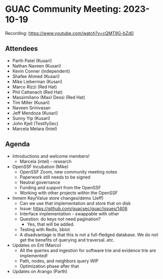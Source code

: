 # GUAC Community Meeting: 2023-10-19

Recording: https://www.youtube.com/watch?v=cQMT9G-bZd0

## Attendees

* Parth Patel (Kusari)
* Nathan Naveen (Kusari)
* Kevin Conner (independent)
* Shafee Ahmed (Kusari)
* Mike Lieberman (Kusari)
* Marco Rizzi (Red Hat)
* Phil Cattanach (Red Hat)
* Massimiliano (Max) Dessì (Red Hat)
* Tim Miller (Kusari)
* Naveen Srinivasan
* Jeff Mendoza (Kusari)
* Sunny Yip (Kusari)
* John Kjell (TestifySec)
* Marcela Melara (Intel)

## Agenda

* Introductions and welcome members!
    * Marcela (intel) - research
* OpenSSF Incubation (Mike)
    * OpenSSF Zoom, new community meeting notes
    * Paperwork still needs to be signed
    * Neutral governance
    * Funding and support from the OpenSSF
    * Working with other projects within the OpenSSF
* Inmem Key/Value store changes/demo (Jeff)
    * Can we use that implementation and store that on disk
    * Issue: https://github.com/guacsec/guac/issues/1406
    * Interface implementation - swappable with other
    * Question: do keys not need pagination?
        * Yes, that will be added.
    * Testing with Redis, bblot
    * A disadvantage is that this is not a full-fledged database. We do not get the benefits of querying and traversal..etc.
* Updates on Ent (Marco)
    * All the queries and ingestion for software trie and evidence trie are implemented!
    * Path, nodes, and neighbors query WIP
    * Optimization phase after that
* Updates on Arango (Parth)